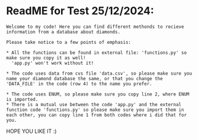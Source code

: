 # ReadME for Test 25/12/2024:

    Welcome to my code! Here you can find different methonds to recieve information from a database about diamonds.

    Please take notice to a few points of emphasis: 

    * All the functions can be found in external file: 'functions.py' so make sure you copy it as well!
      'app.py' won't work without it!

    * The code uses data from cvs file 'data.csv', so please make sure you name your diamond database the same, or that you change the 'DATA_FILE' in the code (row 4) to the name you prefer.

    * The code uses ENUM, so please make sure you copy line 2, where ENUM is imported.
    * There is a mutual use between the code 'app.py' and the external function code 'functions.py' so please make sure you import them in each other, you can copy line 1 from both codes where i did that for you.

HOPE YOU LIKE IT :)